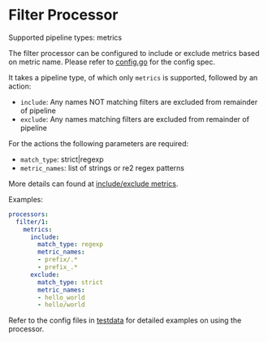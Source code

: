 # Filter Processor

Supported pipeline types: metrics

The filter processor can be configured to include or exclude metrics based on
metric name. Please refer to [config.go](./config.go) for the
config spec.

It takes a pipeline type, of which only `metrics` is supported, followed by an
action:
- `include`: Any names NOT matching filters are excluded from remainder of pipeline
- `exclude`: Any names matching filters are excluded from remainder of pipeline

For the actions the following parameters are required:
 - `match_type`: strict|regexp
 - `metric_names`: list of strings or re2 regex patterns

More details can found at [include/exclude metrics](../README.md#includeexclude-metrics).

Examples:

```yaml
processors:
  filter/1:
    metrics:
      include:
        match_type: regexp
        metric_names:
        - prefix/.*
        - prefix_.*
      exclude:
        match_type: strict
        metric_names:
        - hello_world
        - hello/world
```

Refer to the config files in [testdata](./testdata) for detailed
examples on using the processor.
